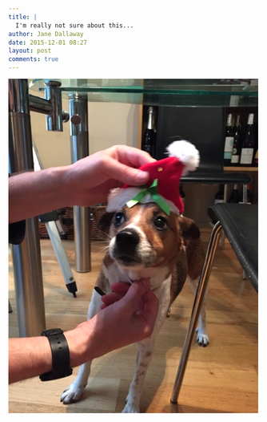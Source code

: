```yaml
---
title: |
  I'm really not sure about this...
author: Jane Dallaway
date: 2015-12-01 08:27
layout: post
comments: true
---
```


<div><a href="/media/tp_IMG_4760.JPG"><img src="/media/tp_thumb_IMG_4760.JPG" width="500" height="667"/></a></div>



  

      